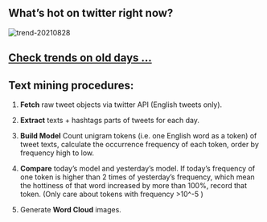 ## What’s hot on twitter right now?

![trend-20210828][wordcloud]

[wordcloud]: https://raw.githubusercontent.com/xdqc/tweet-trend-everyday/master/word-cloud/trend-20210828.png?token=AF5V4P7ADR6KQBZ4CEDTNIK6AXRMU "trend-20210828"

## [Check trends on old days ...](https://github.com/xdqc/tweet-trend-everyday/tree/master/word-cloud)

## Text mining procedures:

1. **Fetch** raw tweet objects via twitter API (English tweets only).

2. **Extract** texts + hashtags parts of tweets for each day.

3. **Build Model** Count unigram tokens (i.e. one English word as a token) of tweet texts, calculate the occurrence frequency of each token, order by frequency high to low.

4. **Compare** today’s model and yesterday’s model. If today’s frequency of one token is higher than 2 times of yesterday’s frequency, which mean the hottiness of that word increased by more than 100%, record that token. (Only care about tokens with frequency >10^-5 )

5. Generate **Word Cloud** images.
